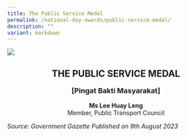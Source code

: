 ```yaml
---
title: The Public Service Medal
permalink: /national-day-awards/public-service-medal/
description: ""
variant: markdown
---
```

![](/images/hero.png)
<center>
  <h2>THE PUBLIC SERVICE MEDAL</h2>
  <h3>[Pingat Bakti Masyarakat]</h3>
</center>
<center>
  <p>
    <b>Ms Lee Huay Leng</b>
    <br>Member, Public Transport Council
  </p>
</center>

*Source: Government Gazette Published on 9th August 2023*

<style>
	h3{
	margin-top:0 !important;
	}
</style>